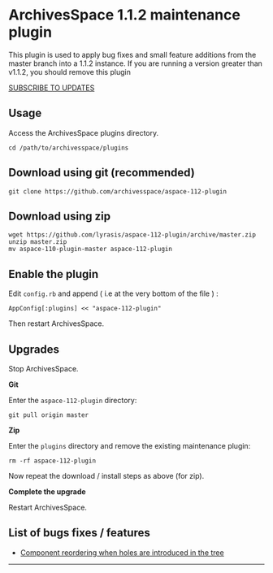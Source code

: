 ArchivesSpace 1.1.2 maintenance plugin
======================================

This plugin is used to apply bug fixes and small feature additions from the master branch into a 1.1.2 instance.
If you are running a version greater than v1.1.2, you should remove this plugin


[SUBSCRIBE TO UPDATES](https://github.com/archivesspace/aspace-112-plugin/commits/master.atom)

Usage
-----

Access the ArchivesSpace plugins directory.

```
cd /path/to/archivesspace/plugins
```

Download using git (recommended)
--------------------------------

```
git clone https://github.com/archivesspace/aspace-112-plugin
```

Download using zip
------------------

```
wget https://github.com/lyrasis/aspace-112-plugin/archive/master.zip
unzip master.zip
mv aspace-110-plugin-master aspace-112-plugin
```

Enable the plugin
-----------------

Edit `config.rb` and append ( i.e at the very bottom of the file ) :

```
AppConfig[:plugins] << "aspace-112-plugin"
```

Then restart ArchivesSpace.

Upgrades
--------

Stop ArchivesSpace.

**Git**

Enter the `aspace-112-plugin` directory:

```
git pull origin master
```

**Zip**

Enter the `plugins` directory and remove the existing maintenance plugin:

```
rm -rf aspace-112-plugin
```

Now repeat the download / install steps as above (for zip).

**Complete the upgrade**

Restart ArchivesSpace.

List of bugs fixes / features
-----------------------------

- [Component reordering when holes are introduced in the tree](https://archivesspace.atlassian.net/browse/AR-1143)

---
